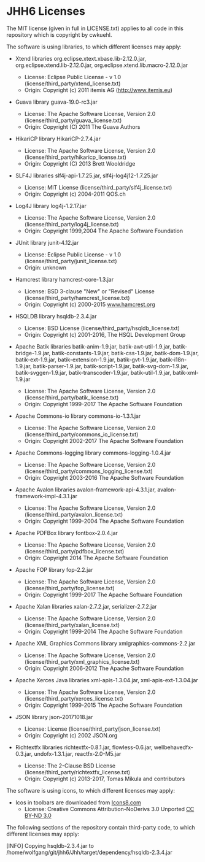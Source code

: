 # JHH6 Licenses

The MIT license (given in full in LICENSE.txt) applies to all code in this repository which is copyright by cwkuehl.

The software is using libraries, to which different licenses may apply:

 - Xtend libraries org.eclipse.xtext.xbase.lib-2.12.0.jar, org.eclipse.xtend.lib-2.12.0.jar, org.eclipse.xtend.lib.macro-2.12.0.jar
   - License: Eclipse Public License - v 1.0 (license/third_party/xtend_license.txt)
   - Origin: Copyright (c) 2011 itemis AG (http://www.itemis.eu)
 
 - Guava library guava-19.0-rc3.jar
   - License: The Apache Software License, Version 2.0 (license/third_party/guava_license.txt)
   - Origin: Copyright (C) 2011 The Guava Authors

 - HikariCP library HikariCP-2.7.4.jar
   - License: The Apache Software License, Version 2.0 (license/third_party/hikaricp_license.txt)
   - Origin: Copyright (C) 2013 Brett Wooldridge

 - SLF4J libraries slf4j-api-1.7.25.jar, slf4j-log4j12-1.7.25.jar
   - License: MIT License (license/third_party/slf4j_license.txt)
   - Origin: Copyright (c) 2004-2011 QOS.ch

 - Log4J library log4j-1.2.17.jar
   - License: The Apache Software License, Version 2.0 (license/third_party/log4j_license.txt)
   - Origin: Copyright 1999,2004 The Apache Software Foundation

 - JUnit library junit-4.12.jar
   - License: Eclipse Public License - v 1.0 (license/third_party/junit_license.txt)
   - Origin: unknown

 - Hamcrest library hamcrest-core-1.3.jar
   - License: BSD 3-clause "New" or "Revised" License (license/third_party/hamcrest_license.txt)
   - Origin: Copyright (c) 2000-2015 www.hamcrest.org

 - HSQLDB library hsqldb-2.3.4.jar
   - License: BSD License (license/third_party/hsqldb_license.txt)
   - Origin: Copyright (c) 2001-2016, The HSQL Development Group

 - Apache Batik libraries batik-anim-1.9.jar, batik-awt-util-1.9.jar, batik-bridge-1.9.jar, batik-constants-1.9.jar, batik-css-1.9.jar, batik-dom-1.9.jar, batik-ext-1.9.jar, batik-extension-1.9.jar, batik-gvt-1.9.jar, batik-i18n-1.9.jar, batik-parser-1.9.jar, batik-script-1.9.jar, batik-svg-dom-1.9.jar, batik-svggen-1.9.jar, batik-transcoder-1.9.jar, batik-util-1.9.jar, batik-xml-1.9.jar 
   - License: The Apache Software License, Version 2.0 (license/third_party/batik_license.txt)
   - Origin: Copyright 1999-2017 The Apache Software Foundation

 - Apache Commons-io library commons-io-1.3.1.jar
   - License: The Apache Software License, Version 2.0 (license/third_party/commons_io_license.txt)
   - Origin: Copyright 2002-2017 The Apache Software Foundation

 - Apache Commons-logging library commons-logging-1.0.4.jar
   - License: The Apache Software License, Version 2.0 (license/third_party/commons_logging_license.txt)
   - Origin: Copyright 2003-2016 The Apache Software Foundation

 - Apache Avalon libraries avalon-framework-api-4.3.1.jar, avalon-framework-impl-4.3.1.jar
   - License: The Apache Software License, Version 2.0 (license/third_party/avalon_license.txt)
   - Origin: Copyright 1999-2004 The Apache Software Foundation

 - Apache PDFBox library fontbox-2.0.4.jar
   - License: The Apache Software License, Version 2.0 (license/third_party/pdfbox_license.txt)
   - Origin: Copyright 2014 The Apache Software Foundation

 - Apache FOP library fop-2.2.jar
   - License: The Apache Software License, Version 2.0 (license/third_party/fop_license.txt)
   - Origin: Copyright 1999-2017 The Apache Software Foundation

 - Apache Xalan libraries xalan-2.7.2.jar, serializer-2.7.2.jar
   - License: The Apache Software License, Version 2.0 (license/third_party/xalan_license.txt)
   - Origin: Copyright 1999-2014 The Apache Software Foundation

 - Apache XML Graphics Commons library xmlgraphics-commons-2.2.jar
   - License: The Apache Software License, Version 2.0 (license/third_party/xml_graphics_license.txt)
   - Origin: Copyright 2006-2012 The Apache Software Foundation

 - Apache Xerces Java libraries xml-apis-1.3.04.jar, xml-apis-ext-1.3.04.jar
   - License: The Apache Software License, Version 2.0 (license/third_party/xerces_license.txt)
   - Origin: Copyright 1999-2015 The Apache Software Foundation

 - JSON library json-20171018.jar
   - License: License (license/third_party/json_license.txt)
   - Origin: Copyright (c) 2002 JSON.org

 - Richtextfx libraries richtextfx-0.8.1.jar, flowless-0.6.jar, wellbehavedfx-0.3.jar, undofx-1.3.1.jar, reactfx-2.0-M5.jar
   - License: The 2-Clause BSD License (license/third_party/richtextfx_license.txt)
   - Origin: Copyright (c) 2013-2017, Tomas Mikula and contributors

The software is using icons, to which different licenses may apply:
 - Icos in toolbars are downloaded from [Icons8.com](https://icons8.com)
   - License: Creative Commons Attribution-NoDerivs 3.0 Unported [CC BY-ND 3.0](https://creativecommons.org/licenses/by-nd/3.0/)

The following sections of the repository contain third-party code, to which different licenses may apply:

[INFO] Copying hsqldb-2.3.4.jar to /home/wolfgang/git/jhh6/Jhh/target/dependency/hsqldb-2.3.4.jar

